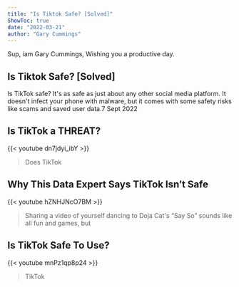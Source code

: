 ```yaml
---
title: "Is Tiktok Safe? [Solved]"
ShowToc: true 
date: "2022-03-21"
author: "Gary Cummings" 
---
```


Sup, iam Gary Cummings, Wishing you a productive day.
## Is Tiktok Safe? [Solved]
Is TikTok safe? It's as safe as just about any other social media platform. It doesn't infect your phone with malware, but it comes with some safety risks like scams and saved user data.7 Sept 2022

## Is TikTok a THREAT?
{{< youtube dn7jdyi_ibY >}}
>Does TikTok

## Why This Data Expert Says TikTok Isn’t Safe
{{< youtube hZNHJNcO7BM >}}
>Sharing a video of yourself dancing to Doja Cat's “Say So” sounds like all fun and games, but 

## Is TikTok Safe To Use?
{{< youtube mnPz1qp8p24 >}}
>TikTok

